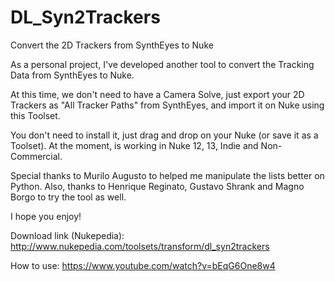 # DL_Syn2Trackers
 Convert the 2D Trackers from SynthEyes to Nuke

As a personal project, I've developed another tool to convert the Tracking Data from SynthEyes to Nuke.

At this time, we don't need to have a Camera Solve, just export your 2D Trackers as "All Tracker Paths" from SynthEyes, and import it on Nuke using this Toolset.

You don't need to install it, just drag and drop on your Nuke (or save it as a Toolset). At the moment, is working in Nuke 12, 13, Indie and Non-Commercial.

Special thanks to Murilo Augusto to helped me manipulate the lists better on Python. Also, thanks to Henrique Reginato, Gustavo Shrank and Magno Borgo to try the tool as well.

I hope you enjoy!

Download link (Nukepedia):
http://www.nukepedia.com/toolsets/transform/dl_syn2trackers

How to use:
https://www.youtube.com/watch?v=bEqG6One8w4
